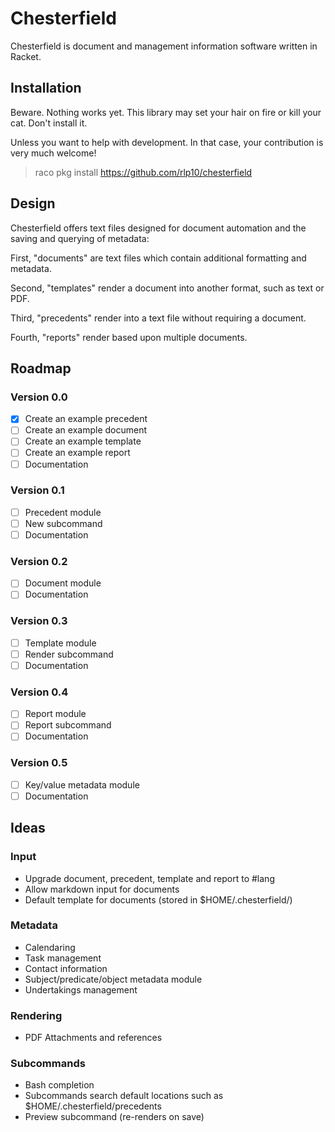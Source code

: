 # Chesterfield

Chesterfield is document and management information software written in Racket.

## Installation

Beware. Nothing works yet. This library may set your hair on fire or kill your
cat. Don't install it.

Unless you want to help with development. In that case, your contribution is
very much welcome!

> raco pkg install https://github.com/rlp10/chesterfield

## Design

Chesterfield offers text files designed for document automation and the saving
and querying of metadata:

First, "documents" are text files which contain additional formatting and
metadata.

Second, "templates" render a document into another format, such as text or PDF.

Third, "precedents" render into a text file without requiring a document.

Fourth, "reports" render based upon multiple documents.

## Roadmap

### Version 0.0

- [X] Create an example precedent
- [ ] Create an example document
- [ ] Create an example template
- [ ] Create an example report
- [ ] Documentation

### Version 0.1

- [ ] Precedent module
- [ ] New subcommand
- [ ] Documentation

### Version 0.2

- [ ] Document module
- [ ] Documentation

### Version 0.3

- [ ] Template module
- [ ] Render subcommand
- [ ] Documentation

### Version 0.4

- [ ] Report module
- [ ] Report subcommand
- [ ] Documentation

### Version 0.5

- [ ] Key/value metadata module
- [ ] Documentation

## Ideas

### Input

- Upgrade document, precedent, template and report to #lang
- Allow markdown input for documents
- Default template for documents (stored in $HOME/.chesterfield/)

### Metadata

- Calendaring
- Task management
- Contact information
- Subject/predicate/object metadata module
- Undertakings management

### Rendering

- PDF Attachments and references

### Subcommands

- Bash completion
- Subcommands search default locations such as $HOME/.chesterfield/precedents
- Preview subcommand (re-renders on save)

